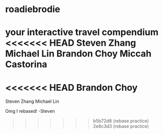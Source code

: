 # roadiebrodie
your interactive travel compendium
<<<<<<< HEAD
Steven Zhang
Michael Lin
Brandon Choy
Miccah Castorina
=======
<<<<<<< HEAD
Brandon Choy
=======
Steven Zhang
Michael Lin

Omg I rebased! -Steven
>>>>>>> b5b72d8 (rebase practice)
>>>>>>> 2e8c3d3 (rebase practice)
